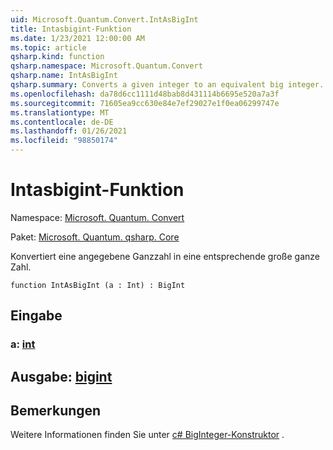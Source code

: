 ```yaml
---
uid: Microsoft.Quantum.Convert.IntAsBigInt
title: Intasbigint-Funktion
ms.date: 1/23/2021 12:00:00 AM
ms.topic: article
qsharp.kind: function
qsharp.namespace: Microsoft.Quantum.Convert
qsharp.name: IntAsBigInt
qsharp.summary: Converts a given integer to an equivalent big integer.
ms.openlocfilehash: da78d6cc1111d48bab8d431114b6695e520a7a3f
ms.sourcegitcommit: 71605ea9cc630e84e7ef29027e1f0ea06299747e
ms.translationtype: MT
ms.contentlocale: de-DE
ms.lasthandoff: 01/26/2021
ms.locfileid: "98850174"
---
```

# <a name="intasbigint-function"></a>Intasbigint-Funktion

Namespace: [Microsoft. Quantum. Convert](xref:Microsoft.Quantum.Convert)

Paket: [Microsoft. Quantum. qsharp. Core](https://nuget.org/packages/Microsoft.Quantum.QSharp.Core)


Konvertiert eine angegebene Ganzzahl in eine entsprechende große ganze Zahl.

```qsharp
function IntAsBigInt (a : Int) : BigInt
```


## <a name="input"></a>Eingabe

### <a name="a--int"></a>a: [int](xref:microsoft.quantum.lang-ref.int)





## <a name="output--bigint"></a>Ausgabe: [bigint](xref:microsoft.quantum.lang-ref.bigint)



## <a name="remarks"></a>Bemerkungen

Weitere Informationen finden Sie unter [c# BigInteger-Konstruktor](https://docs.microsoft.com/dotnet/api/system.numerics.biginteger.-ctor?view=netframework-4.7.2#System_Numerics_BigInteger__ctor_System_Int64_) .